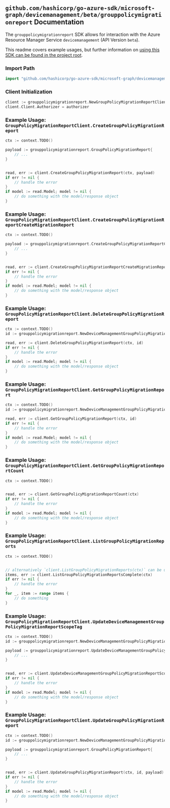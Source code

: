 
## `github.com/hashicorp/go-azure-sdk/microsoft-graph/devicemanagement/beta/grouppolicymigrationreport` Documentation

The `grouppolicymigrationreport` SDK allows for interaction with the Azure Resource Manager Service `devicemanagement` (API Version `beta`).

This readme covers example usages, but further information on [using this SDK can be found in the project root](https://github.com/hashicorp/go-azure-sdk/tree/main/docs).

### Import Path

```go
import "github.com/hashicorp/go-azure-sdk/microsoft-graph/devicemanagement/beta/grouppolicymigrationreport"
```


### Client Initialization

```go
client := grouppolicymigrationreport.NewGroupPolicyMigrationReportClientWithBaseURI("https://management.azure.com")
client.Client.Authorizer = authorizer
```


### Example Usage: `GroupPolicyMigrationReportClient.CreateGroupPolicyMigrationReport`

```go
ctx := context.TODO()

payload := grouppolicymigrationreport.GroupPolicyMigrationReport{
	// ...
}


read, err := client.CreateGroupPolicyMigrationReport(ctx, payload)
if err != nil {
	// handle the error
}
if model := read.Model; model != nil {
	// do something with the model/response object
}
```


### Example Usage: `GroupPolicyMigrationReportClient.CreateGroupPolicyMigrationReportCreateMigrationReport`

```go
ctx := context.TODO()

payload := grouppolicymigrationreport.CreateGroupPolicyMigrationReportCreateMigrationReportRequest{
	// ...
}


read, err := client.CreateGroupPolicyMigrationReportCreateMigrationReport(ctx, payload)
if err != nil {
	// handle the error
}
if model := read.Model; model != nil {
	// do something with the model/response object
}
```


### Example Usage: `GroupPolicyMigrationReportClient.DeleteGroupPolicyMigrationReport`

```go
ctx := context.TODO()
id := grouppolicymigrationreport.NewDeviceManagementGroupPolicyMigrationReportID("groupPolicyMigrationReportIdValue")

read, err := client.DeleteGroupPolicyMigrationReport(ctx, id)
if err != nil {
	// handle the error
}
if model := read.Model; model != nil {
	// do something with the model/response object
}
```


### Example Usage: `GroupPolicyMigrationReportClient.GetGroupPolicyMigrationReport`

```go
ctx := context.TODO()
id := grouppolicymigrationreport.NewDeviceManagementGroupPolicyMigrationReportID("groupPolicyMigrationReportIdValue")

read, err := client.GetGroupPolicyMigrationReport(ctx, id)
if err != nil {
	// handle the error
}
if model := read.Model; model != nil {
	// do something with the model/response object
}
```


### Example Usage: `GroupPolicyMigrationReportClient.GetGroupPolicyMigrationReportCount`

```go
ctx := context.TODO()


read, err := client.GetGroupPolicyMigrationReportCount(ctx)
if err != nil {
	// handle the error
}
if model := read.Model; model != nil {
	// do something with the model/response object
}
```


### Example Usage: `GroupPolicyMigrationReportClient.ListGroupPolicyMigrationReports`

```go
ctx := context.TODO()


// alternatively `client.ListGroupPolicyMigrationReports(ctx)` can be used to do batched pagination
items, err := client.ListGroupPolicyMigrationReportsComplete(ctx)
if err != nil {
	// handle the error
}
for _, item := range items {
	// do something
}
```


### Example Usage: `GroupPolicyMigrationReportClient.UpdateDeviceManagementGroupPolicyMigrationReportScopeTag`

```go
ctx := context.TODO()
id := grouppolicymigrationreport.NewDeviceManagementGroupPolicyMigrationReportID("groupPolicyMigrationReportIdValue")

payload := grouppolicymigrationreport.UpdateDeviceManagementGroupPolicyMigrationReportScopeTagRequest{
	// ...
}


read, err := client.UpdateDeviceManagementGroupPolicyMigrationReportScopeTag(ctx, id, payload)
if err != nil {
	// handle the error
}
if model := read.Model; model != nil {
	// do something with the model/response object
}
```


### Example Usage: `GroupPolicyMigrationReportClient.UpdateGroupPolicyMigrationReport`

```go
ctx := context.TODO()
id := grouppolicymigrationreport.NewDeviceManagementGroupPolicyMigrationReportID("groupPolicyMigrationReportIdValue")

payload := grouppolicymigrationreport.GroupPolicyMigrationReport{
	// ...
}


read, err := client.UpdateGroupPolicyMigrationReport(ctx, id, payload)
if err != nil {
	// handle the error
}
if model := read.Model; model != nil {
	// do something with the model/response object
}
```
